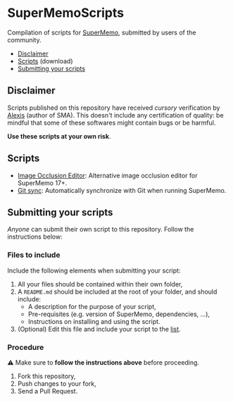 # SuperMemoScripts

Compilation of scripts for [SuperMemo](www.supermemo.wiki), submitted by users of the community.

- [Disclaimer](#disclaimer)
- [Scripts](#scripts) (download)
- [Submitting your scripts](#submitting-your-scripts)

## Disclaimer

Scripts published on this repository have received *cursory* verification by [Alexis](https://github.com/alexis-) (author of SMA). This doesn't include any certification of quality: be mindful that some of these softwares might contain bugs or be harmful.

**Use these scripts at your own risk**.

## Scripts

- [Image Occlusion Editor](ImageOcclusionEditor/): Alternative image occlusion editor for SuperMemo 17+.
- [Git sync](SuperMemo-Git-sync/): Automatically synchronize with Git when running SuperMemo.

## Submitting your scripts

*Anyone* can submit their own script to this repository. Follow the instructions below:

### Files to include

Include the following elements when submitting your script:

1. All your files should be contained within their own folder,
2. A `README.md` should be included at the root of your folder, and should include:
    - A description for the purpose of your script,
    - Pre-requisites (e.g. version of SuperMemo, dependencies, ...),
    - Instructions on installing and using the script.
3. (Optional) Edit this file and include your script to the [list](#scripts).

### Procedure

⚠ Make sure to **follow the instructions above** before proceeding.

1. Fork this repository,
2. Push changes to your fork,
3. Send a Pull Request.